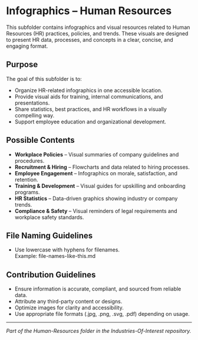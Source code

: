 # Infographics – Human Resources

This subfolder contains infographics and visual resources related to Human Resources (HR) practices, policies, and trends. These visuals are designed to present HR data, processes, and concepts in a clear, concise, and engaging format.

## Purpose

The goal of this subfolder is to:
- Organize HR-related infographics in one accessible location.
- Provide visual aids for training, internal communications, and presentations.
- Share statistics, best practices, and HR workflows in a visually compelling way.
- Support employee education and organizational development.

## Possible Contents

- **Workplace Policies** – Visual summaries of company guidelines and procedures.
- **Recruitment & Hiring** – Flowcharts and data related to hiring processes.
- **Employee Engagement** – Infographics on morale, satisfaction, and retention.
- **Training & Development** – Visual guides for upskilling and onboarding programs.
- **HR Statistics** – Data-driven graphics showing industry or company trends.
- **Compliance & Safety** – Visual reminders of legal requirements and workplace safety standards.

## File Naming Guidelines

- Use lowercase with hyphens for filenames.  
  Example:  file-names-like-this.md

## Contribution Guidelines

- Ensure information is accurate, compliant, and sourced from reliable data.
- Attribute any third-party content or designs.
- Optimize images for clarity and accessibility.
- Use appropriate file formats (.jpg, .png, .svg, .pdf) depending on usage.

---

*Part of the Human-Resources folder in the Industries-Of-Interest repository.*
